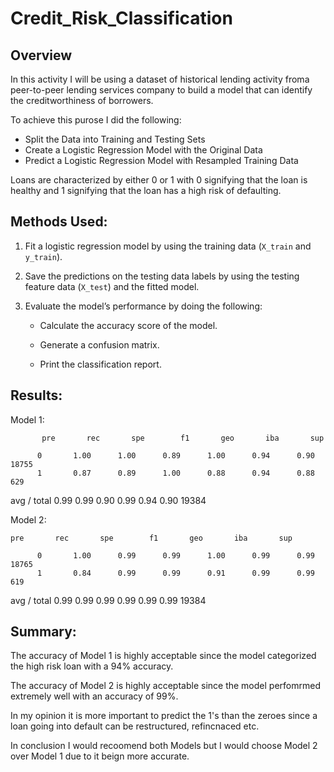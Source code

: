 # Credit_Risk_Classification

## Overview

In this activity I will be using a dataset of historical lending activity froma peer-to-peer lending services company to build a model that can identify the creditworthiness of borrowers.

To achieve this purose I did the following:

* Split the Data into Training and Testing Sets
* Create a Logistic Regression Model with the Original Data
* Predict a Logistic Regression Model with Resampled Training Data

Loans are characterized by either 0 or 1 with 0 signifying that the loan is healthy and 1 signifying that the loan has a high risk of defaulting. 

## Methods Used:

1. Fit a logistic regression model by using the training data (`X_train` and `y_train`).

2. Save the predictions on the testing data labels by using the testing feature data (`X_test`) and the fitted model.

3. Evaluate the model’s performance by doing the following:

    * Calculate the accuracy score of the model.

    * Generate a confusion matrix.

    * Print the classification report.


## Results:

Model 1:


           pre       rec       spe        f1       geo       iba       sup

          0       1.00      1.00      0.89      1.00      0.94      0.90     18755
          1       0.87      0.89      1.00      0.88      0.94      0.88       629

avg / total       0.99      0.99      0.90      0.99      0.94      0.90     19384



Model 2:  

	pre       rec       spe        f1       geo       iba       sup

          0       1.00      0.99      0.99      1.00      0.99      0.99     18765
          1       0.84      0.99      0.99      0.91      0.99      0.99       619

avg / total       0.99      0.99      0.99      0.99      0.99      0.99     19384


## Summary:


The accuracy of Model 1 is highly acceptable since the model categorized the high risk loan with a 94% accuracy.

The accuracy of Model 2 is highly acceptable since the model perfomrmed extremely well with an accuracy of 99%.

In my opinion it is more important to predict the 1's than the zeroes since a loan going into default can be restructured, refincnaced etc. 

In conclusion I would recoomend both Models but I would choose Model 2 over Model 1 due to it beign more accurate.  

